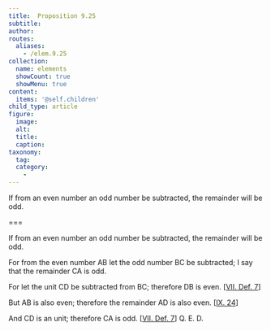```yaml
---
title:  Proposition 9.25
subtitle: 
author:
routes:
  aliases:
    - /elem.9.25
collection:
  name: elements
  showCount: true
  showMenu: true
content:
  items: '@self.children'
child_type: article
figure:
  image:
  alt:
  title:
  caption:
taxonomy:
  tag:
  category:
    - 
---
```


<p>
       <hi rend="ital">If from an even number an odd number be subtracted, the remainder will be odd.</hi>
      </p>

===

<p>
       <span class="ital">If from an even number an odd number be subtracted, the remainder will be odd.</span>
      </p>

<p>For from the even number <span class="ital">AB</span> let the odd number <span class="ital">BC</span> be subtracted; I say that the remainder <span class="ital">CA</span> is odd. 
      </p>

<p>For let the unit <span class="ital">CD</span> be subtracted from <span class="ital">BC</span>; therefore <span class="ital">DB</span> is even. [<a href="/elem.7.def.7">VII. Def. 7</a>] </p>

<p>But <span class="ital">AB</span> is also even; therefore the remainder <span class="ital">AD</span> is also even. [<a href="/elem.9.24">IX. 24</a>] </p>

<p>And <span class="ital">CD</span> is an unit; therefore <span class="ital">CA</span> is odd. [<a href="/elem.7.def.7">VII. Def. 7</a>] Q. E. D.</p>
